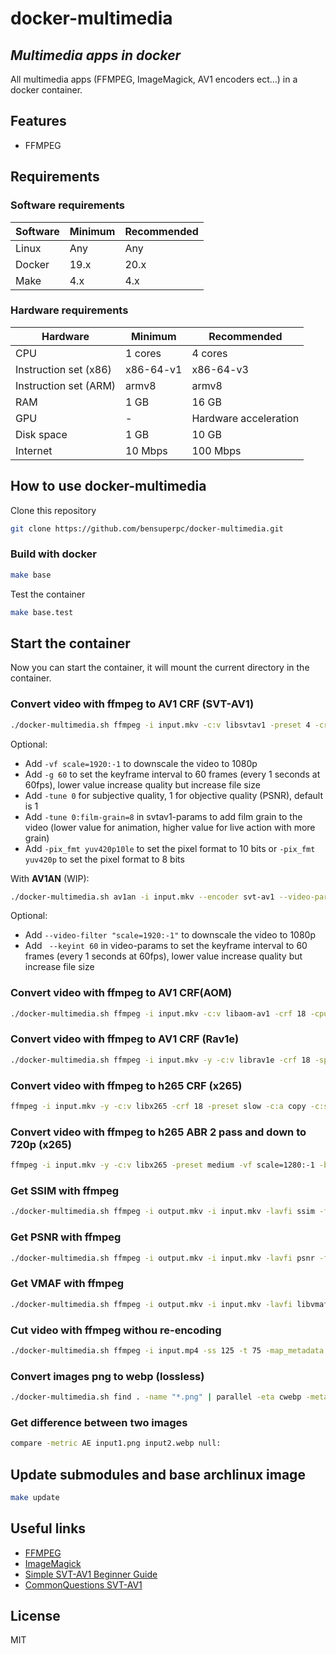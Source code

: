 # docker-multimedia

## _Multimedia apps in docker_

All multimedia apps (FFMPEG, ImageMagick, AV1 encoders ect...) in a docker container.

## Features

- FFMPEG

## Requirements

### Software requirements

| Software | Minimum | Recommended |
| ------ | ------ | ------ |
| Linux | Any | Any |
| Docker | 19.x | 20.x |
| Make | 4.x | 4.x |

### Hardware requirements

| Hardware | Minimum | Recommended |
| ------ | ------ | ------ |
| CPU | 1 cores | 4 cores |
| Instruction set (x86) | x86-64-v1 | x86-64-v3 |
| Instruction set (ARM) | armv8 | armv8 |
| RAM | 1 GB | 16 GB |
| GPU | - | Hardware acceleration |
| Disk space | 1 GB | 10 GB |
| Internet | 10 Mbps | 100 Mbps |


## How to use docker-multimedia

Clone this repository

```bash
git clone https://github.com/bensuperpc/docker-multimedia.git
```

### Build with docker

```bash
make base
```

Test the container

```bash
make base.test
```

## Start the container

Now you can start the container, it will mount the current directory in the container.

### Convert video with ffmpeg to AV1 CRF (SVT-AV1)

```bash
./docker-multimedia.sh ffmpeg -i input.mkv -c:v libsvtav1 -preset 4 -crf 18 -svtav1-params tune=0 -c:a copy -c:s copy -map 0 -map_metadata 0 -map_chapters 0 output.mkv
```

Optional: 
- Add `-vf scale=1920:-1` to downscale the video to 1080p
- Add `-g 60` to set the keyframe interval to 60 frames (every 1 seconds at 60fps), lower value increase quality but increase file size
- Add `-tune 0` for subjective quality, 1 for objective quality (PSNR), default is 1
- Add `-tune 0:film-grain=8` in svtav1-params to add film grain to the video (lower value for animation, higher value for live action with more grain)
- Add `-pix_fmt yuv420p10le` to set the pixel format to 10 bits or `-pix_fmt yuv420p` to set the pixel format to 8 bits

With **AV1AN** (WIP):

```bash
./docker-multimedia.sh av1an -i input.mkv --encoder svt-av1 --video-params "--rc 0 --crf 18 --preset 4 --tune 0" --audio-params "-c:a copy" -o output.mkv
```

Optional:
- Add `--video-filter "scale=1920:-1"` to downscale the video to 1080p
- Add ` --keyint 60` in video-params to set the keyframe interval to 60 frames (every 1 seconds at 60fps), lower value increase quality but increase file size

### Convert video with ffmpeg to AV1 CRF(AOM)

```bash
./docker-multimedia.sh ffmpeg -i input.mkv -c:v libaom-av1 -crf 18 -cpu-used 3 -row-mt 1 -c:a copy -c:s copy -map 0 -map_metadata 0 -map_chapters 0 output.mkv
```

### Convert video with ffmpeg to AV1 CRF (Rav1e)

```bash
./docker-multimedia.sh ffmpeg -i input.mkv -y -c:v librav1e -crf 18 -speed 3 -c:a copy -c:s copy -map 0 -map_metadata 0 -map_chapters 0 output.mkv
```

### Convert video with ffmpeg to h265 CRF (x265)

```bash
ffmpeg -i input.mkv -y -c:v libx265 -crf 18 -preset slow -c:a copy -c:s copy -map 0 -map_metadata 0 -map_chapters 0 output.mkv
```

### Convert video with ffmpeg to h265 ABR 2 pass and down to 720p (x265)

```bash
ffmpeg -i input.mkv -y -c:v libx265 -preset medium -vf scale=1280:-1 -b:v 2000k -minrate 500k -maxrate 4000k -bufsize 8000k -pass 1 -an -f null /dev/null && ffmpeg -i input.mkv -preset medium -vf scale=1280:-1 -c:v libx265 -b:v 2000k -minrate 500k -maxrate 4000k -bufsize 8000k -pass 2 -c:a copy -c:s copy -map 0 -map_metadata 0 -map_chapters 0 output.mkv
```

### Get SSIM with ffmpeg

```bash
./docker-multimedia.sh ffmpeg -i output.mkv -i input.mkv -lavfi ssim -f null –
```

### Get PSNR with ffmpeg

```bash
./docker-multimedia.sh ffmpeg -i output.mkv -i input.mkv -lavfi psnr -f null –
```

### Get VMAF with ffmpeg

```bash
./docker-multimedia.sh ffmpeg -i output.mkv -i input.mkv -lavfi libvmaf -f null –
```

### Cut video with ffmpeg withou re-encoding

```bash
./docker-multimedia.sh ffmpeg -i input.mp4 -ss 125 -t 75 -map_metadata 0 -vcodec copy -acodec copy out.mkv
```

### Convert images png to webp (lossless)

```bash
./docker-multimedia.sh find . -name "*.png" | parallel -eta cwebp -metadata all -lossless -exact -z 7 "{}" -o "{.}.webp" && find . -name "*.png" -exec sh -c 'touch -r "${0%.*}.png" "${0%.*}.webp"' "{}" ';'
```

### Get difference between two images

```bash
compare -metric AE input1.png input2.webp null:
```

## Update submodules and base archlinux image

```bash
make update
```

## Useful links

- [FFMPEG](https://ffmpeg.org/)
- [ImageMagick](https://imagemagick.org/)
- [Simple SVT-AV1 Beginner Guide](https://gist.github.com/BlueSwordM/86dfcb6ab38a93a524472a0cbe4c4100)
- [CommonQuestions SVT-AV1](https://gitlab.com/AOMediaCodec/SVT-AV1/-/blob/master/Docs/CommonQuestions.md)

## License

MIT
